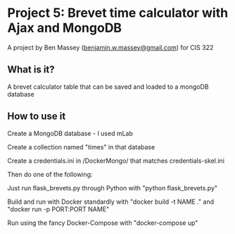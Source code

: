 # Project 5: Brevet time calculator with Ajax and MongoDB

A project by Ben Massey (benjamin.w.massey@gmail.com) for CIS 322

## What is it?

A brevet calculator table that can be saved and loaded to a mongoDB database

## How to use it

Create a MongoDB database - I used mLab

Create a collection named "times" in that database

Create a credentials.ini in /DockerMongo/ that matches credentials-skel.ini

Then do one of the following:

Just run flask_brevets.py through Python with "python flask_brevets.py"

Build and run with Docker standardly with "docker build -t NAME ." and "docker run -p PORT:PORT NAME"

Run using the fancy Docker-Compose with "docker-compose up"
